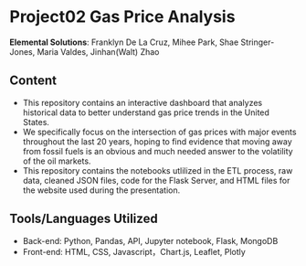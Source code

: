 # Project02 Gas Price Analysis

<strong>Elemental Solutions</strong>: Franklyn De La Cruz, Mihee Park, Shae Stringer-Jones, Maria Valdes, Jinhan(Walt) Zhao 

## Content
- This repository contains an interactive dashboard that analyzes historical data to better understand gas price trends in the United States.
- We specifically focus on the intersection of gas prices with major events throughout the last 20 years, hoping to find evidence that moving away from fossil fuels is an obvious and much needed answer to the volatility of the oil markets. 
- This repository contains the notebooks utlilized in the ETL process, raw data, cleaned JSON files, code for the Flask Server, and HTML files for the website used during the presentation. 
## Tools/Languages Utilized
- Back-end: Python, Pandas, API, Jupyter notebook, Flask, MongoDB
- Front-end: HTML, CSS, Javascript，Chart.js, Leaflet, Plotly

